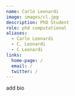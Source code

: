```yaml
---
name: Carlo Leonardi
image: images/cl.jpg
description: PhD Student
role: phd computational
aliases:
  - Carlo Leonardi
  - C. Leonardi
  - C Leonardi
links:
  home-page: /
  email: /
  twitter: /
---
```

add bio
